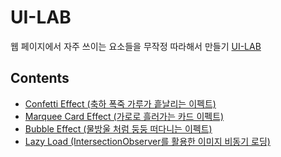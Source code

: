 # UI-LAB

웹 페이지에서 자주 쓰이는 요소들을 무작정 따라해서 만들기 [UI-LAB](https://n2ptune.github.io/ui-lab)

## Contents

- [Confetti Effect (축하 폭죽 가루가 흩날리는 이펙트)](https://n2ptune.github.io/ui-lab/confetti-effect)
- [Marquee Card Effect (가로로 흘러가는 카드 이펙트)](https://n2ptune.github.io/ui-lab/marquee-horizontal-lists)
- [Bubble Effect (물방울 처럼 둥둥 떠다니는 이펙트)](https://n2ptune.github.io/ui-lab/bubble-effect)
- [Lazy Load (IntersectionObserver를 활용한 이미지 비동기 로딩)](https://n2ptune.github.io/ui-lab/lazy-load-io)
